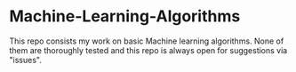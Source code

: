 # Machine-Learning-Algorithms
This repo consists my work on basic Machine learning algorithms. None of them are thoroughly tested and this repo is always open for suggestions via "issues".

